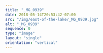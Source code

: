 ```yaml
---
title: "_MG_0939"
date: 2018-05-14T20:53:42-07:00
src: "/img/east-of-the-lake/_MG_0939.jpg"
alt: "_MG_0939"
sequence: 0
type: "image"
layout: "single"
orientation: "vertical"
---
```

